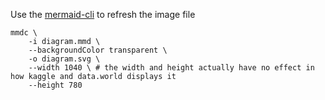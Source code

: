 Use the [mermaid-cli](https://github.com/mermaid-js/mermaid-cli) to refresh the image file

```shell
mmdc \
    -i diagram.mmd \
    --backgroundColor transparent \
    -o diagram.svg \
    --width 1040 \ # the width and height actually have no effect in how kaggle and data.world displays it
    --height 780
```
